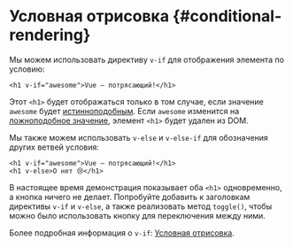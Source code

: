 # Условная отрисовка {#conditional-rendering}

Мы можем использовать директиву `v-if` для отображения элемента по условию:

```vue-html
<h1 v-if="awesome">Vue — потрясающий!</h1>
```

Этот `<h1>` будет отображаться только в том случае, если значение `awesome` будет [истинноподобным](https://developer.mozilla.org/ru/docs/Glossary/Truthy). Если `awesome` изменится на [ложноподобное значение](https://developer.mozilla.org/ru/docs/Glossary/Falsy), элемент `<h1>` будет удален из DOM.

Мы также можем использовать `v-else` и `v-else-if` для обозначения других ветвей условия:

```vue-html
<h1 v-if="awesome">Vue — потрясающий!</h1>
<h1 v-else>О нет 😢</h1>
```

В настоящее время демонстрация показывает оба `<h1>` одновременно, а кнопка ничего не делает. Попробуйте добавить к заголовкам директивы `v-if` и `v-else`, а также реализовать метод `toggle()`, чтобы можно было использовать кнопку для переключения между ними.

Более подробная информация о `v-if`: <a target="_blank" href="/guide/essentials/conditional.html">Условная отрисовка</a>.
